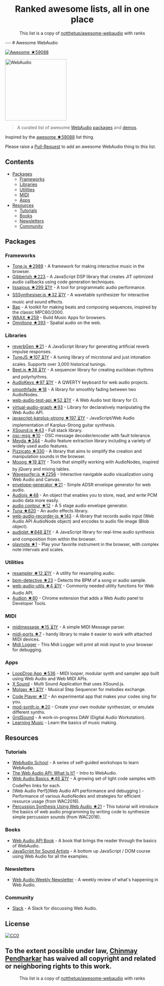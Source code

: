 <h1 align="center">
Ranked awesome lists, all in one place
</h1>
<p align="center">
	This list is a copy of <a href="http://github.com/notthetup/awesome-webaudio">notthetup/awesome-webaudio</a> with ranks
</p>
---
# Awesome WebAudio

[![Awesome](https://cdn.rawgit.com/sindresorhus/awesome/d7305f38d29fed78fa85652e3a63e154dd8e8829/media/badge.svg) ★59088](https://github.com/sindresorhus/awesome)

<img src="https://raw.githubusercontent.com/voodootikigod/logo.js/master/webaudio/webaudio-js.png" width="200px" alt="WebAudio">

> A curated list of awesome [WebAudio](https://developer.mozilla.org/en-US/docs/Web/API/Web_Audio_API) [packages](#packages) and [demos](#demos).

Inspired by the [awesome ★59088](https://github.com/sindresorhus/awesome) list thing.

Please raise a [Pull-Request](https://github.com/notthetup/awesome-webaudio/pulls) to add an awesome WebAudio thing to this list.

## Contents
- [Packages](#packages)
  - [Frameworks](#frameworks)
  - [Libraries](#libraries)
  - [Utilities](#utilities)
  - [MIDI](#midi)
  - [Apps](#apps)
- [Resources](#resources)
  - [Tutorials](#tutorials)
  - [Books](#books)
  - [Newsletters](#newsletters)
  - [Community](#community)

## Packages

### Frameworks
- [Tone.js ★2989](https://github.com/Tonejs/Tone.js) - A framework for making interactive music in the browser.
- [Gibberish ★223](https://github.com/charlieroberts/Gibberish) - A JavaScript DSP library that creates JIT optimized audio callbacks using code generation techniques.
- [lissajous ★299 ⏳1Y](https://github.com/kylestetz/lissajous) -  A tool for programmatic audio performance.
- [SSSynthesiser.js ★32 ⏳1Y](https://github.com/surikov/SSSynthesiser.js) -  A wavetable synthesizer for interactive music and sound effects.
- [Bap](http://bapjs.org/) - A toolkit for making beats and composing sequences, inspired by the classic MPC60/2000.
- [WAAX ★259](https://github.com/hoch/WAAX) - Build Music Apps for browsers.
- [Omnitone ★393](https://github.com/GoogleChrome/omnitone) - Spatial audio on the web.

### Libraries
- [reverbGen ★21](https://github.com/adelespinasse/reverbGen) - A JavaScript library for generating artificial reverb impulse responses.
- [TuneJS ★107 ⏳1Y](https://github.com/abbernie/tune) - A tuning library of microtonal and just intonation scales. Supports over 3,000 historical tunings.
- [Beet.js ★36 ⏳1Y](https://github.com/zya/beet.js) - A sequencer library for creating euclidean rhythms and polyrhythms.
- [AudioKeys ★97 ⏳1Y](https://github.com/kylestetz/AudioKeys) - A QWERTY keyboard for web audio projects.
- [smoothfade ★18](https://github.com/notthetup/smoothfade) - A library for smoothly fading between two AudioNodes.
- [web-audio-test-api ★52 ⏳1Y](https://github.com/mohayonao/web-audio-test-api) - A Web Audio test library for CI.
- [virtual-audio-graph ★93](https://github.com/benji6/virtual-audio-graph) - Library for declaratively manipulating the Web Audio API.
- [javascript-karplus-strong ★197 ⏳1Y](https://github.com/mrahtz/javascript-karplus-strong) - JavaScript/Web Audio implementation of Karplus-Strong guitar synthesis.
- [XSound.js ★43](https://github.com/Korilakkuma/XSound) - Full stack library.
- [osc-msg ★10](https://github.com/mohayonao/osc-msg) - OSC message decoder/encoder with fault tolerance.
- [Meyda ★344](https://github.com/meyda/meyda) - Audio feature extraction library including a variety of widely used audio features.
- [Pizzicato ★330](https://github.com/alemangui/pizzicato) - A library that aims to simplify the creation and manipulation sounds in the browser.
- [Mooog ★19 ⏳1Y](https://github.com/mattlima/mooog) - Tools that simplify working with AudioNodes, inspired by jQuery and mixing tables.
- [Wavesurfer.js ★2256](https://github.com/katspaugh/wavesurfer.js) - Interactive navigable audio visualization using Web Audio and Canvas.
- [envelope-generator ★21](https://github.com/itsjoesullivan/envelope-generator) - Simple ADSR envelope generator for web audio.
- [Audiojs ★48](https://github.com/audiojs/audio) - An object that enables you to store, read, and write PCM audio data more easily.
- [audio contour ★12](https://github.com/danigb/audio-contour) - A 5 stage audio envelope generator.
- [Tuna ★820](https://github.com/Theodeus/tuna) - An audio effects library.
- [web-audio-recorder-js ★143](https://github.com/higuma/web-audio-recorder-js) - A library that records audio input (Web Audio API AudioNode object) and encodes to audio file image (Blob object).
- [audiolet ★848 ⏳1Y](https://github.com/oampo/Audiolet) - A JavaScript library for real-time audio synthesis and composition from within the browser.
- [playnote ★1](https://github.com/createbits/playnote) - Play your favorite instrument in the browser, with complex note intervals and scales.

### Utilities
- [resampler ★12 ⏳1Y](https://github.com/notthetup/resampler) - A utility for resampling audio.
- [bpm-detective ★23](https://github.com/tornqvist/bpm-detective) – Detects the BPM of a song or audio sample.
- [web-audio-utils ★4 ⏳1Y](https://github.com/mohayonao/web-audio-utils) - Commonly needed utility functions for Web Audio API.
- [Audion ★80](https://github.com/google/audion) - Chrome extension that adds a Web Audio panel to Developer Tools.

### MIDI
- [midimessage ★15 ⏳1Y](https://github.com/notthetup/midimessage) - A simple MIDI Message parser.
- [midi-ports ★7](https://github.com/AndrejHronco/midi-ports) -  handy library to make it easier to work with attached MIDI devices.
- [Midi Logger](http://outputchannel.com/midi-logger/) - This Midi Logger will print all midi input to your browser for debugging.

### Apps
- [LoopDrop App ★536](https://github.com/mmckegg/loop-drop-app) - MIDI looper, modular synth and sampler app built using Web Audio and Web MIDI APIs.
- [X Sound](https://korilakkuma.github.io/X-Sound/) - Multi Sound Application that uses XSound.js.
- [Molgav ★1 ⏳1Y](https://github.com/surikov/molgav) - Musical Step Sequencer for melodies exchange.
- [Code Player ★17](https://github.com/jcppman/code-player) - An experimental app that makes your codes sing for you.
- [mod-synth.io ★20](https://github.com/LowwwLtd/mod-synth.io) - Create your own modular synthesizer, or emulate different synths.
- [GridSound](https://gridsound.github.io) - A work-in-progress DAW (Digital Audio Workstation).
- [Learning Music](https://learningmusic.ableton.com/) - Learn the basics of music making.

## Resources

### Tutorials
- [WebAudio School](https://github.com/mmckegg/web-audio-school	) - A series of self-guided workshops to learn WebAudio.
- [The Web Audio API: What Is It?](https://code.tutsplus.com/tutorials/the-web-audio-api-what-is-it--cms-23735) - Intro to WebAudio.
- [Web Audio Basics ★46 ⏳1Y](https://github.com/kylestetz/Web-Audio-Basics) - A growing set of light code samples with CodePen links for each.
- [Web Audio Perf](Web Audio API performance and debugging ) - Performance of various AudioNodes and strategies for efficient resource usage (from WAC2016).
- [Percussion Synthesis Using Web Audio ★21](https://github.com/irritant/WAC-2016-Tutorial) - This tutorial will introduce the basics of web audio programming by writing code to synthesize simple percussion sounds (from WAC2016).

### Books
- [Web Audio API Book](http://chimera.labs.oreilly.com/books/1234000001552/index.html) - A book that brings the reader through the basics of WebAudio.
- [JavaScript for Sound Artists](https://www.crcpress.com/JavaScript-for-Sound-Artists-Learn-to-Code-with-the-Web-Audio-API/Turner-Leonard/p/book/9781138961531) - A bottom up JavaScript / DOM course using Web Audio for all the examples.
### Newsletters
- [Web Audio Weekly Newsletter](http://www.webaudioweekly.com) - A weekly review of what's happening in Web Audio.

### Community
- [Slack](https://web-audio-slackin.herokuapp.com/) - A Slack for discussing Web Audio.

## License

[![CC0](http://mirrors.creativecommons.org/presskit/buttons/88x31/svg/cc-zero.svg)](https://creativecommons.org/publicdomain/zero/1.0/)

To the extent possible under law, [Chinmay Pendharkar](https://chinmay.audio/) has waived all copyright and related or neighboring rights to this work.
---
<p align="center">
	This list is a copy of <a href="http://github.com/notthetup/awesome-webaudio">notthetup/awesome-webaudio</a> with ranks
</p>

<script>
  (function(i,s,o,g,r,a,m){i['GoogleAnalyticsObject']=r;i[r]=i[r]||function(){
  (i[r].q=i[r].q||[]).push(arguments)},i[r].l=1*new Date();a=s.createElement(o),
  m=s.getElementsByTagName(o)[0];a.async=1;a.src=g;m.parentNode.insertBefore(a,m)
  })(window,document,'script','https://www.google-analytics.com/analytics.js','ga');

  ga('create', 'UA-100705027-1', 'auto');
  ga('send', 'pageview');

</script>
